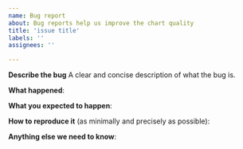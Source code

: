 ```yaml
---
name: Bug report
about: Bug reports help us improve the chart quality
title: 'issue title'
labels: ''
assignees: ''

---
```


<!-- Thanks for filing an issue! Before hitting the button, please answer these questions. It's helpful to search the existing GitHub issues first. It's likely that another user has already reported the issue you're facing, or it's a known issue that we're already aware of

Fill in as much of the template below as you can.  If you leave out information, we can't help you as well.

Be ready for followup questions, and please respond in a timely manner. If we can't reproduce a bug or think a feature already exists, we might close your issue.  If we're wrong, PLEASE feel free to reopen it and explain why.
-->

**Describe the bug**
A clear and concise description of what the bug is.

**What happened**:


**What you expected to happen**:


**How to reproduce it** (as minimally and precisely as possible):


**Anything else we need to know**:
